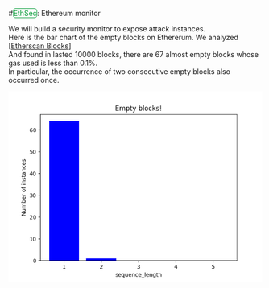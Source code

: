 
#<span class="label" style="background-color: white; color: rgb(0, 153, 51);border: 1px solid rgb(0, 153, 51);border-radius: 5px;">EthSec</span>: Ethereum monitor

We will build a security monitor to expose attack instances.<br/>
Here is the bar chart of the empty blocks on Ethererum. We analyzed [[Etherscan Blocks](https://etherscan.io/blocks)]<br/>
And found in lasted 10000 blocks, there are 67 almost empty blocks whose gas used is less than 0.1%. <br/>
In particular, the occurrence of two consecutive empty blocks also occurred once.<br/>

![Screenshot](img/Deter_plot.png)
